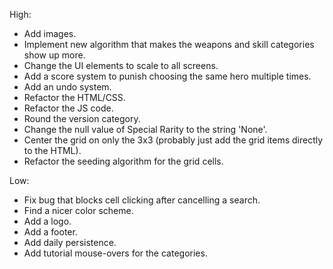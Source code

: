 High:
* Add images.
* Implement new algorithm that makes the weapons
  and skill categories show up more.
* Change the UI elements to scale to all screens.
* Add a score system to punish choosing the
  same hero multiple times.
* Add an undo system.
* Refactor the HTML/CSS.
* Refactor the JS code.
* Round the version category.
* Change the null value of Special Rarity to the string 'None'.
* Center the grid on only the 3x3 (probably just add the grid items directly
  to the HTML).
* Refactor the seeding algorithm for the grid cells.

Low:
* Fix bug that blocks cell clicking after cancelling
  a search.
* Find a nicer color scheme.
* Add a logo.
* Add a footer.
* Add daily persistence.
* Add tutorial mouse-overs for the categories.